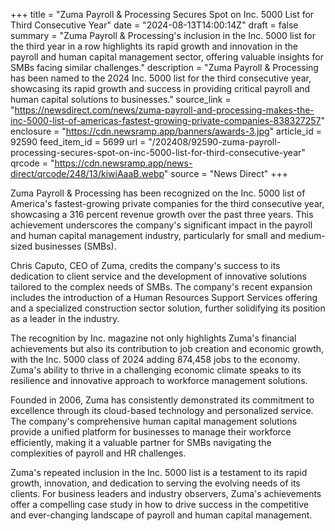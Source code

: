 +++
title = "Zuma Payroll & Processing Secures Spot on Inc. 5000 List for Third Consecutive Year"
date = "2024-08-13T14:00:14Z"
draft = false
summary = "Zuma Payroll & Processing's inclusion in the Inc. 5000 list for the third year in a row highlights its rapid growth and innovation in the payroll and human capital management sector, offering valuable insights for SMBs facing similar challenges."
description = "Zuma Payroll & Processing has been named to the 2024 Inc. 5000 list for the third consecutive year, showcasing its rapid growth and success in providing critical payroll and human capital solutions to businesses."
source_link = "https://newsdirect.com/news/zuma-payroll-and-processing-makes-the-inc-5000-list-of-americas-fastest-growing-private-companies-838327257"
enclosure = "https://cdn.newsramp.app/banners/awards-3.jpg"
article_id = 92590
feed_item_id = 5699
url = "/202408/92590-zuma-payroll-processing-secures-spot-on-inc-5000-list-for-third-consecutive-year"
qrcode = "https://cdn.newsramp.app/news-direct/qrcode/248/13/kiwiAaaB.webp"
source = "News Direct"
+++

<p>Zuma Payroll & Processing has been recognized on the Inc. 5000 list of America's fastest-growing private companies for the third consecutive year, showcasing a 316 percent revenue growth over the past three years. This achievement underscores the company's significant impact in the payroll and human capital management industry, particularly for small and medium-sized businesses (SMBs).</p><p>Chris Caputo, CEO of Zuma, credits the company's success to its dedication to client service and the development of innovative solutions tailored to the complex needs of SMBs. The company's recent expansion includes the introduction of a Human Resources Support Services offering and a specialized construction sector solution, further solidifying its position as a leader in the industry.</p><p>The recognition by Inc. magazine not only highlights Zuma's financial achievements but also its contribution to job creation and economic growth, with the Inc. 5000 class of 2024 adding 874,458 jobs to the economy. Zuma's ability to thrive in a challenging economic climate speaks to its resilience and innovative approach to workforce management solutions.</p><p>Founded in 2006, Zuma has consistently demonstrated its commitment to excellence through its cloud-based technology and personalized service. The company's comprehensive human capital management solutions provide a unified platform for businesses to manage their workforce efficiently, making it a valuable partner for SMBs navigating the complexities of payroll and HR challenges.</p><p>Zuma's repeated inclusion in the Inc. 5000 list is a testament to its rapid growth, innovation, and dedication to serving the evolving needs of its clients. For business leaders and industry observers, Zuma's achievements offer a compelling case study in how to drive success in the competitive and ever-changing landscape of payroll and human capital management.</p>